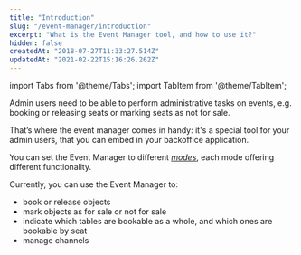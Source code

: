 ```yaml
---
title: "Introduction"
slug: "/event-manager/introduction"
excerpt: "What is the Event Manager tool, and how to use it?"
hidden: false
createdAt: "2018-07-27T11:33:27.514Z"
updatedAt: "2021-02-22T15:16:26.262Z"
---
```


import Tabs from '@theme/Tabs';
import TabItem from '@theme/TabItem';

Admin users need to be able to perform administrative tasks on events, e.g. 
booking or releasing seats or marking seats as not for sale. 

That’s where the event manager comes in handy: it's a special tool for your admin users, that you can embed in your backoffice application. 

You can set the Event Manager to different [*modes*](event-manager-configuring#mode), each mode offering different functionality. 

Currently, you can use the Event Manager to: 

* book or release objects
* mark objects as for sale or not for sale
* indicate which tables are bookable as a whole, and which ones are bookable by seat
* manage channels
